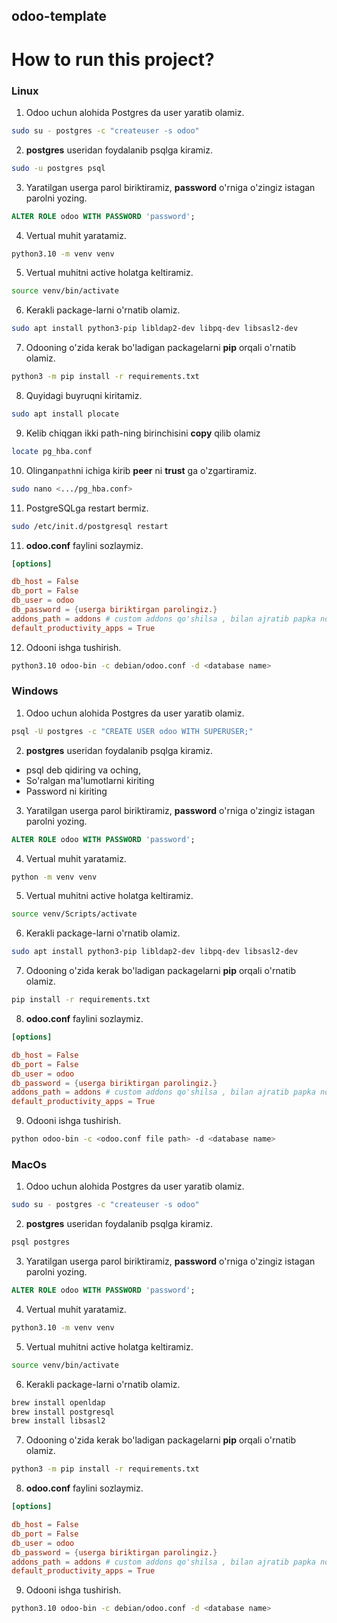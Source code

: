 ## odoo-template

# How to run this project?

### Linux
1. Odoo uchun alohida Postgres da user yaratib olamiz.
```bash
sudo su - postgres -c "createuser -s odoo"
```
2. **postgres** useridan foydalanib psqlga kiramiz.
```bash
sudo -u postgres psql
```

3. Yaratilgan userga parol biriktiramiz, **password** o'rniga o'zingiz istagan parolni yozing.
```sql
ALTER ROLE odoo WITH PASSWORD 'password';
```

4. Vertual muhit yaratamiz.
```bash
python3.10 -m venv venv
```

5. Vertual muhitni active holatga keltiramiz.
```bash
source venv/bin/activate
```

6. Kerakli package-larni o'rnatib olamiz.
```bash
sudo apt install python3-pip libldap2-dev libpq-dev libsasl2-dev
```

7. Odooning o'zida kerak bo'ladigan packagelarni **pip** orqali o'rnatib olamiz.
```bash
python3 -m pip install -r requirements.txt
```

8. Quyidagi buyruqni kiritamiz.
```bash
sudo apt install plocate
```

9. Kelib chiqgan ikki path-ning birinchisini **copy** qilib olamiz
```bash
locate pg_hba.conf
```

10. Olingan```path```ni ichiga kirib **peer** ni **trust** ga o'zgartiramiz.
```bash
sudo nano <.../pg_hba.conf>
```

11. PostgreSQLga restart bermiz.
```bash
sudo /etc/init.d/postgresql restart
```


11. **odoo.conf** faylini sozlaymiz.
```conf
[options]

db_host = False
db_port = False
db_user = odoo
db_password = {userga biriktirgan parolingiz.}
addons_path = addons # custom addons qo'shilsa , bilan ajratib papka nomini berib keting.
default_productivity_apps = True
```

12. Odooni ishga tushirish.
```bash
python3.10 odoo-bin -c debian/odoo.conf -d <database name>
```

### Windows 
1. Odoo uchun alohida Postgres da user yaratib olamiz.
```bash
psql -U postgres -c "CREATE USER odoo WITH SUPERUSER;"
```
2. **postgres** useridan foydalanib psqlga kiramiz.
 - psql deb qidiring va oching,
 - So'ralgan ma'lumotlarni kiriting
 - Password ni kiriting


3. Yaratilgan userga parol biriktiramiz, **password** o'rniga o'zingiz istagan parolni yozing.
```sql
ALTER ROLE odoo WITH PASSWORD 'password';
```

4. Vertual muhit yaratamiz.
```bash
python -m venv venv
```

5. Vertual muhitni active holatga keltiramiz.
```bash
source venv/Scripts/activate
```

6. Kerakli package-larni o'rnatib olamiz.
```bash
sudo apt install python3-pip libldap2-dev libpq-dev libsasl2-dev
```

7. Odooning o'zida kerak bo'ladigan packagelarni **pip** orqali o'rnatib olamiz.
```bash
pip install -r requirements.txt
```

8. **odoo.conf** faylini sozlaymiz.
```conf
[options]

db_host = False
db_port = False
db_user = odoo
db_password = {userga biriktirgan parolingiz.}
addons_path = addons # custom addons qo'shilsa , bilan ajratib papka nomini berib keting.
default_productivity_apps = True
```

9. Odooni ishga tushirish.
```bash
python odoo-bin -c <odoo.conf file path> -d <database name>
```
### MacOs
1. Odoo uchun alohida Postgres da user yaratib olamiz.
```bash
sudo su - postgres -c "createuser -s odoo"
```
2. **postgres** useridan foydalanib psqlga kiramiz.
```bash
psql postgres
```

3. Yaratilgan userga parol biriktiramiz, **password** o'rniga o'zingiz istagan parolni yozing.
```sql
ALTER ROLE odoo WITH PASSWORD 'password';
```

4. Vertual muhit yaratamiz.
```bash
python3.10 -m venv venv
```

5. Vertual muhitni active holatga keltiramiz.
```bash
source venv/bin/activate
```
6. Kerakli package-larni o'rnatib olamiz.
```bash
brew install openldap
brew install postgresql
brew install libsasl2
```

7. Odooning o'zida kerak bo'ladigan packagelarni **pip** orqali o'rnatib olamiz.
```bash
python3 -m pip install -r requirements.txt
```

8. **odoo.conf** faylini sozlaymiz.
```conf
[options]

db_host = False
db_port = False
db_user = odoo
db_password = {userga biriktirgan parolingiz.}
addons_path = addons # custom addons qo'shilsa , bilan ajratib papka nomini berib keting.
default_productivity_apps = True
```

9. Odooni ishga tushirish.
```bash
python3.10 odoo-bin -c debian/odoo.conf -d <database name>
```

